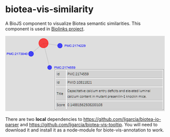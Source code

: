 # biotea-vis-similarity
A BioJS component to visualize Biotea semantic similarities. This component is used 
in [Biolinks project](http://ljgarcia.github.io/biotea-biolinks).


<img src="example.png"/>

There are two **local** dependencies to 
https://github.com/ljgarcia/biotea-io-parser and https://github.com/ljgarcia/biotea-vis-tooltip. 
You will need to download it and install it as a node-module for biote-vis-annotation to work.
